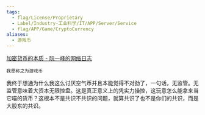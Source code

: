 ```yaml
---
tags:
  - flag/License/Proprietary
  - Label/Industry-工业科学/IT/APP/Server/Service
  - flag/APP/Game/CryptoCurrency
aliases:
  - 游戏币
---
```


[加密货币的本质 - 阮一峰的网络日志](http://www.ruanyifeng.com/blog/2018/01/cryptocurrency-tutorial.html)

    我愿称之为游戏币

我终于想通为什么我这么讨厌空气币并且本能觉得不对劲了，一句话，无监管。无监管意味着大资本无限控盘。这是真正意义上的凭实力操控，这玩意怎么能拿来当它喵的货币？这根本不是共识不共识的问题，就算共识了也不是你们的共识，而是大股东的共识。
